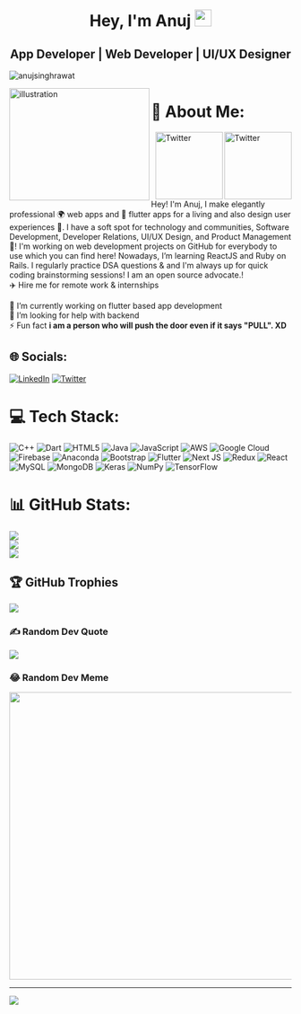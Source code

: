 <h1 align="center">Hey, I'm Anuj <img src="https://raw.githubusercontent.com/aemmadi/aemmadi/master/wave.gif" width="30px"></h1> 
<h2 align="center">App Developer | Web Developer | UI/UX Designer</h2>

<p align="left"> <img src="https://komarev.com/ghpvc/?username=anujsinghrawat&label=Profile%20views&color=0e75b6&style=flat" alt="anujsinghrawat" /> </p>

<img src="https://user-images.githubusercontent.com/71402528/126039381-d678d754-b37f-4ee6-a6c8-102444575094.png" height="200px" width="250px" alt="illustration" align="left">

# 💫 About Me:

<a href="https://twitter.com/amulyaxx" target="_blank"><img src="https://cdn2.iconfinder.com/data/icons/social-media-2199/64/social_media_isometric_6-twitter-512.png" height="120px" width="120px" alt="Twitter" align="right"></a><a href="https://www.linkedin.com/in/anujsinghrawat/" target="_blank"><img src="https://cdn2.iconfinder.com/data/icons/social-media-2199/64/social_media_isometric_14-linkedin-512.png" height="120px" width="120px" alt="Twitter" align="right"></a>
Hey! I'm Anuj, I make elegantly professional 🌍 web apps and 📱 flutter apps for a living and also design user experiences 🎨. I have a soft spot for technology and communities, Software Development, Developer Relations, UI/UX Design, and Product Management 💖! I'm working on web development projects on GitHub for everybody to use which you can find here!  Nowadays, I’m learning ReactJS and  Ruby on Rails. I regularly practice DSA questions & and I'm always up for quick coding brainstorming sessions! I am an open source advocate.! <br>
✈️ Hire me for remote work & internships


🔭 I’m currently working on flutter based app development<br>🤝 I’m looking for help with backend <br>⚡ Fun fact **i am a person who will push the door even if it says "PULL". XD**



## 🌐 Socials:
[![LinkedIn](https://img.shields.io/badge/LinkedIn-%230077B5.svg?logo=linkedin&logoColor=white)](https://linkedin.com/in/anujsinghrawat) [![Twitter](https://img.shields.io/badge/Twitter-%231DA1F2.svg?logo=Twitter&logoColor=white)](https://twitter.com/amulyaxx) 

# 💻 Tech Stack:
![C++](https://img.shields.io/badge/c++-%2300599C.svg?style=for-the-badge&logo=c%2B%2B&logoColor=white) ![Dart](https://img.shields.io/badge/dart-%230175C2.svg?style=for-the-badge&logo=dart&logoColor=white) ![HTML5](https://img.shields.io/badge/html5-%23E34F26.svg?style=for-the-badge&logo=html5&logoColor=white) ![Java](https://img.shields.io/badge/java-%23ED8B00.svg?style=for-the-badge&logo=java&logoColor=white) ![JavaScript](https://img.shields.io/badge/javascript-%23323330.svg?style=for-the-badge&logo=javascript&logoColor=%23F7DF1E) ![AWS](https://img.shields.io/badge/AWS-%23FF9900.svg?style=for-the-badge&logo=amazon-aws&logoColor=white) ![Google Cloud](https://img.shields.io/badge/Google%20Cloud-%234285F4.svg?style=for-the-badge&logo=google-cloud&logoColor=white) ![Firebase](https://img.shields.io/badge/firebase-%23039BE5.svg?style=for-the-badge&logo=firebase) ![Anaconda](https://img.shields.io/badge/Anaconda-%2344A833.svg?style=for-the-badge&logo=anaconda&logoColor=white) ![Bootstrap](https://img.shields.io/badge/bootstrap-%23563D7C.svg?style=for-the-badge&logo=bootstrap&logoColor=white) ![Flutter](https://img.shields.io/badge/Flutter-%2302569B.svg?style=for-the-badge&logo=Flutter&logoColor=white) ![Next JS](https://img.shields.io/badge/Next-black?style=for-the-badge&logo=next.js&logoColor=white) ![Redux](https://img.shields.io/badge/redux-%23593d88.svg?style=for-the-badge&logo=redux&logoColor=white) ![React](https://img.shields.io/badge/react-%2320232a.svg?style=for-the-badge&logo=react&logoColor=%2361DAFB) ![MySQL](https://img.shields.io/badge/mysql-%2300f.svg?style=for-the-badge&logo=mysql&logoColor=white) ![MongoDB](https://img.shields.io/badge/MongoDB-%234ea94b.svg?style=for-the-badge&logo=mongodb&logoColor=white) ![Keras](https://img.shields.io/badge/Keras-%23D00000.svg?style=for-the-badge&logo=Keras&logoColor=white) ![NumPy](https://img.shields.io/badge/numpy-%23013243.svg?style=for-the-badge&logo=numpy&logoColor=white) ![TensorFlow](https://img.shields.io/badge/TensorFlow-%23FF6F00.svg?style=for-the-badge&logo=TensorFlow&logoColor=white)
# 📊 GitHub Stats:
![](https://github-readme-stats.vercel.app/api?username=anujsinghrawat&theme=dark&hide_border=false&include_all_commits=true&count_private=true)<br/>
![](https://github-readme-streak-stats.herokuapp.com/?user=anujsinghrawat&theme=dark&hide_border=false)<br/>
![](https://github-readme-stats.vercel.app/api/top-langs/?username=anujsinghrawat&theme=dark&hide_border=false&include_all_commits=true&count_private=true&layout=compact)

## 🏆 GitHub Trophies
![](https://github-profile-trophy.vercel.app/?username=anujsinghrawat&theme=dracula&no-frame=false&no-bg=false&margin-w=4)

### ✍️ Random Dev Quote
![](https://quotes-github-readme.vercel.app/api?type=horizontal&theme=radical)

### 😂 Random Dev Meme
<img src="https://random-memer.herokuapp.com/" width="512px"/>

---
[![](https://visitcount.itsvg.in/api?id=anujsinghrawat&icon=0&color=0)](https://visitcount.itsvg.in)
